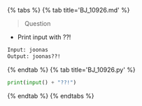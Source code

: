 {% tabs %}
{% tab title='BJ_10926.md' %}

> Question

* Print input with ??!

```txt
Input: joonas
Output: joonas??!
```

{% endtab %}
{% tab title='BJ_10926.py' %}

```py
print(input() + "??!")
```

{% endtab %}
{% endtabs %}

